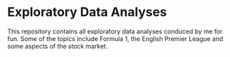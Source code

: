 # Exploratory Data Analyses

This repository contains all exploratory data analyses conduced by me for fun. Some of the topics
include Formula 1, the English Premier League and some aspects of the stock market.

